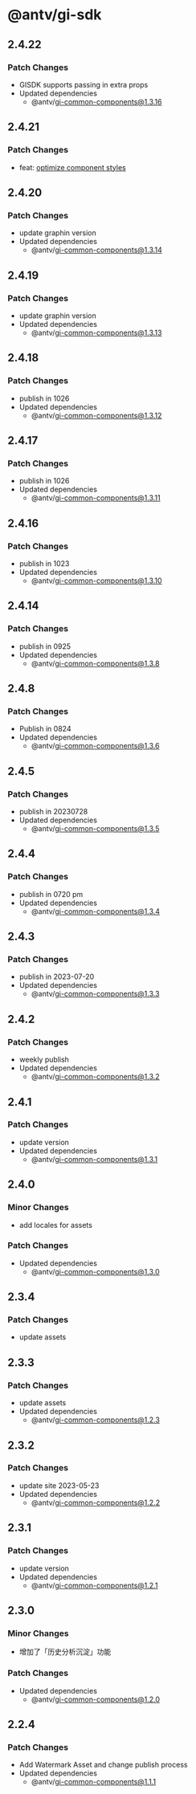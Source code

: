 # @antv/gi-sdk

## 2.4.22

### Patch Changes

- GISDK supports passing in extra props
- Updated dependencies
  - @antv/gi-common-components@1.3.16

## 2.4.21

### Patch Changes

- feat: [optimize component styles](https://github.com/antvis/G6VP/pull/576)

## 2.4.20

### Patch Changes

- update graphin version
- Updated dependencies
  - @antv/gi-common-components@1.3.14

## 2.4.19

### Patch Changes

- update graphin version
- Updated dependencies
  - @antv/gi-common-components@1.3.13

## 2.4.18

### Patch Changes

- publish in 1026
- Updated dependencies
  - @antv/gi-common-components@1.3.12

## 2.4.17

### Patch Changes

- publish in 1026
- Updated dependencies
  - @antv/gi-common-components@1.3.11

## 2.4.16

### Patch Changes

- publish in 1023
- Updated dependencies
  - @antv/gi-common-components@1.3.10

## 2.4.14

### Patch Changes

- publish in 0925
- Updated dependencies
  - @antv/gi-common-components@1.3.8

## 2.4.8

### Patch Changes

- Publish in 0824
- Updated dependencies
  - @antv/gi-common-components@1.3.6

## 2.4.5

### Patch Changes

- publish in 20230728
- Updated dependencies
  - @antv/gi-common-components@1.3.5

## 2.4.4

### Patch Changes

- publish in 0720 pm
- Updated dependencies
  - @antv/gi-common-components@1.3.4

## 2.4.3

### Patch Changes

- publish in 2023-07-20
- Updated dependencies
  - @antv/gi-common-components@1.3.3

## 2.4.2

### Patch Changes

- weekly publish
- Updated dependencies
  - @antv/gi-common-components@1.3.2

## 2.4.1

### Patch Changes

- update version
- Updated dependencies
  - @antv/gi-common-components@1.3.1

## 2.4.0

### Minor Changes

- add locales for assets

### Patch Changes

- Updated dependencies
  - @antv/gi-common-components@1.3.0

## 2.3.4

### Patch Changes

- update assets

## 2.3.3

### Patch Changes

- update assets
- Updated dependencies
  - @antv/gi-common-components@1.2.3

## 2.3.2

### Patch Changes

- update site 2023-05-23
- Updated dependencies
  - @antv/gi-common-components@1.2.2

## 2.3.1

### Patch Changes

- update version
- Updated dependencies
  - @antv/gi-common-components@1.2.1

## 2.3.0

### Minor Changes

- 增加了「历史分析沉淀」功能

### Patch Changes

- Updated dependencies
  - @antv/gi-common-components@1.2.0

## 2.2.4

### Patch Changes

- Add Watermark Asset and change publish process
- Updated dependencies
  - @antv/gi-common-components@1.1.1

